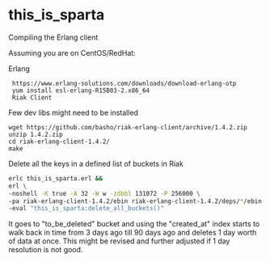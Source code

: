 this_is_sparta
==============
Compiling the Erlang client

Assuming you are on CentOS/RedHat:

Erlang
```  
 https://www.erlang-solutions.com/downloads/download-erlang-otp
 yum install esl-erlang-R15B03-2.x86_64
 Riak Client
```

Few dev libs might need to be installed
```
wget https://github.com/basho/riak-erlang-client/archive/1.4.2.zip
unzip 1.4.2.zip
cd riak-erlang-client-1.4.2/
make
```

Delete all the keys in a defined list of buckets in Riak

```bash
erlc this_is_sparta.erl && 
erl \
-noshell -K true -A 32 -W w -zdbbl 131072 -P 256000 \
-pa riak-erlang-client-1.4.2/ebin riak-erlang-client-1.4.2/deps/*/ebin \
-eval "this_is_sparta:delete_all_buckets()"
```

It goes to "to_be_deleted" bucket and using the "created_at" index starts to walk back in time from 3 days ago till 90 days ago and deletes 1 day worth of data at once. This might be revised and further adjusted if 1 day resolution is not good.

 


